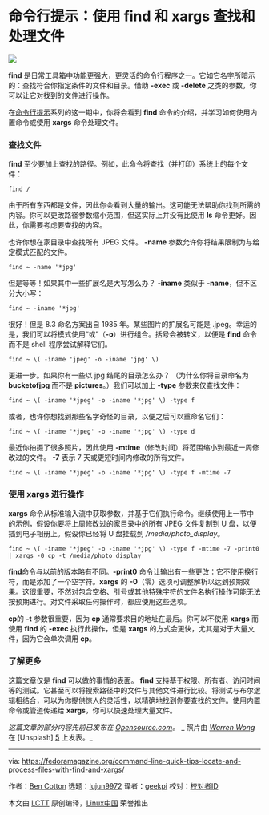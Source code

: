 [#]: collector: (lujun9972)
[#]: translator: (geekpi)
[#]: reviewer: ( )
[#]: publisher: ( )
[#]: url: ( )
[#]: subject: (Command line quick tips: Locate and process files with find and xargs)
[#]: via: (https://fedoramagazine.org/command-line-quick-tips-locate-and-process-files-with-find-and-xargs/)
[#]: author: (Ben Cotton https://fedoramagazine.org/author/bcotton/)

命令行提示：使用 find 和 xargs 查找和处理文件
======

![][1]

**find** 是日常工具箱中功能更强大，更灵活的命令行程序之一。它如它名字所暗示的：查找符合你指定条件的文件和目录。借助 **-exec** 或 **-delete** 之类的参数，你可以让它对找到的文件进行操作。

在[命令行提示][2]系列的这一期中，你将会看到 **find** 命令的介绍，并学习如何使用内置命令或使用 **xargs** 命令处理文件。

### 查找文件

**find** 至少要加上查找的路径。例如，此命令将查找（并打印）系统上的每个文件：

```
find /
```

由于所有东西都是文件，因此你会看到大量的输出。这可能无法帮助你找到所需的内容。你可以更改路径参数缩小范围，但这实际上并没有比使用 **ls** 命令更好。因此，你需要考虑要查找的内容。

也许你想在家目录中查找所有 JPEG 文件。 **-name** 参数允许你将结果限制为与给定模式匹配的文件。

```
find ~ -name '*jpg'
```

但是等等！如果其中一些扩展名是大写怎么办？ **-iname** 类似于 **-name**，但不区分大小写：

```
find ~ -iname '*jpg'
```

很好！但是 8.3 命名方案出自 1985 年。某些图片的扩展名可能是 .jpeg。幸运的是，我们可以将模式使用“或”（**-o**）进行组合。括号会被转义，以便是 **find** 命令而不是 shell 程序尝试解释它们。

```
find ~ \( -iname 'jpeg' -o -iname 'jpg' \)
```

更进一步。如果你有一些以 jpg 结尾的目录怎么办？ （为什么你将目录命名为 **bucketofjpg** 而不是 **pictures**。）我们可以加上 **-type** 参数来仅查找文件：

```
find ~ \( -iname '*jpeg' -o -iname '*jpg' \) -type f
```

或者，也许你想找到那些名字奇怪的目录，以便之后可以重命名它们：

```
find ~ \( -iname '*jpeg' -o -iname '*jpg' \) -type d
```

最近你拍摄了很多照片，因此使用  **-mtime**（修改时间）将范围缩小到最近一周修改过的文件。 **-7** 表示 7 天或更短时间内修改的所有文件。

```
find ~ \( -iname '*jpeg' -o -iname '*jpg' \) -type f -mtime -7
```

### 使用 xargs 进行操作

**xargs** 命令从标准输入流中获取参数，并基于它们执行命令。继续使用上一节中的示例，假设你要将上周修改过的家目录中的所有 JPEG 文件复制到 U 盘，以便插到电子相册上。假设你已经将 U 盘挂载到 _/media/photo_display_。

```
find ~ \( -iname '*jpeg' -o -iname '*jpg' \) -type f -mtime -7 -print0 | xargs -0 cp -t /media/photo_display
```

**find**命令与以前的版本略有不同。**-print0** 命令让输出有一些更改：它不使用换行符，而是添加了一个空字符。**xargs** 的 **-0**（零）选项可调整解析以达到预期效果。这很重要，不然对包含空格、引号或其他特殊字符的文件名执行操作可能无法按预期进行。对文件采取任何操作时，都应使用这些选项。


**cp**的 **-t** 参数很重要，因为 **cp** 通常要求目的地址在最后。你可以不使用 **xargs** 而使用 **find** 的 **-exec** 执行此操作，但是 **xargs** 的方式会更快，尤其是对于大量文件，因为它会单次调用 **cp**。

### 了解更多

这篇文章仅是 **find** 可以做的事情的表面。 **find** 支持基于权限、所有者、访问时间等的测试。它甚至可以将搜索路径中的文件与其他文件进行比较。将测试与布尔逻辑相结合，可以为你提供惊人的灵活性，以精确地找到你要查找的文件。使用内置命令或管道传递给 **xargs**，你可以快速处理大量文件。

_这篇文章的部分内容先前已发布在 [Opensource.com][3]。_ _ 照片由 [_Warren Wong_][4] 在 [Unsplash] [5] 上发表。_



--------------------------------------------------------------------------------

via: https://fedoramagazine.org/command-line-quick-tips-locate-and-process-files-with-find-and-xargs/

作者：[Ben Cotton][a]
选题：[lujun9972][b]
译者：[geekpi](https://github.com/geekpi)
校对：[校对者ID](https://github.com/校对者ID)

本文由 [LCTT](https://github.com/LCTT/TranslateProject) 原创编译，[Linux中国](https://linux.cn/) 荣誉推出

[a]: https://fedoramagazine.org/author/bcotton/
[b]: https://github.com/lujun9972
[1]: https://fedoramagazine.org/wp-content/uploads/2018/10/commandlinequicktips-816x345.jpg
[2]: https://fedoramagazine.org/?s=command+line+quick+tips
[3]: https://opensource.com/article/18/4/how-use-find-linux
[4]: https://unsplash.com/@wflwong?utm_source=unsplash&utm_medium=referral&utm_content=creditCopyText
[5]: https://unsplash.com/s/photos/search?utm_source=unsplash&utm_medium=referral&utm_content=creditCopyText
